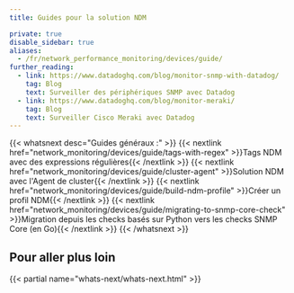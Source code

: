 ```yaml
---
title: Guides pour la solution NDM

private: true
disable_sidebar: true
aliases:
  - /fr/network_performance_monitoring/devices/guide/
further_reading:
  - link: https://www.datadoghq.com/blog/monitor-snmp-with-datadog/
    tag: Blog
    text: Surveiller des périphériques SNMP avec Datadog
  - link: https://www.datadoghq.com/blog/monitor-meraki/
    tag: Blog
    text: Surveiller Cisco Meraki avec Datadog
---
```

{{< whatsnext desc="Guides généraux :" >}}
    {{< nextlink href="network_monitoring/devices/guide/tags-with-regex" >}}Tags NDM avec des expressions régulières{{< /nextlink >}}
    {{< nextlink href="network_monitoring/devices/guide/cluster-agent" >}}Solution NDM avec l'Agent de cluster{{< /nextlink >}}
    {{< nextlink href="network_monitoring/devices/guide/build-ndm-profile" >}}Créer un profil NDM{{< /nextlink >}}
    {{< nextlink href="network_monitoring/devices/guide/migrating-to-snmp-core-check" >}}Migration depuis les checks basés sur Python vers les checks SNMP Core (en Go){{< /nextlink >}}
{{< /whatsnext >}}

## Pour aller plus loin

{{< partial name="whats-next/whats-next.html" >}}
